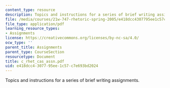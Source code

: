 ```yaml
---
content_type: resource
description: Topics and instructions for a series of brief writing assignments.
file: /media/courses/21w-747-rhetoric-spring-2005/e418dcc4307795ee1c57c7e693bd2024_c_rhet_cas_assn.pdf
file_type: application/pdf
learning_resource_types:
- Assignments
license: https://creativecommons.org/licenses/by-nc-sa/4.0/
ocw_type: ''
parent_title: Assignments
parent_type: CourseSection
resourcetype: Document
title: c_rhet_cas_assn.pdf
uid: e418dcc4-3077-95ee-1c57-c7e693bd2024
---
```

Topics and instructions for a series of brief writing assignments.